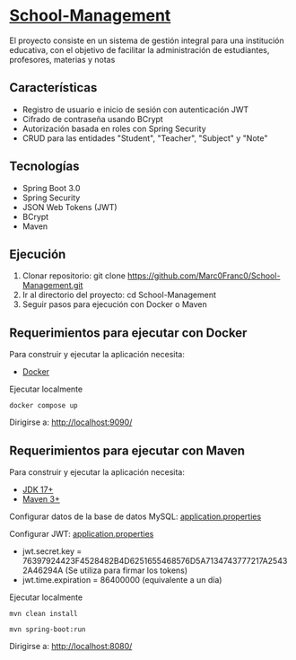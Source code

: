 # [School-Management](https://github.com/Marc0Franc0/School-Management#school-management)

El proyecto consiste en un sistema de gestión integral para una institución educativa, con el objetivo de facilitar la administración de estudiantes, profesores, materias y notas

## Características
- Registro de usuario e inicio de sesión con autenticación JWT 
- Cifrado de contraseña usando BCrypt 
- Autorización basada en roles con Spring Security
- CRUD para las entidades "Student", "Teacher", "Subject" y "Note"

## Tecnologías
- Spring Boot 3.0 
- Spring Security 
- JSON Web Tokens (JWT)
- BCrypt 
- Maven

## Ejecución
1. Clonar repositorio: git clone https://github.com/Marc0Franc0/School-Management.git
2. Ir al directorio del proyecto: cd School-Management
3. Seguir pasos para ejecución con Docker o Maven

## Requerimientos para ejecutar con Docker

Para construir y ejecutar la aplicación necesita:
- [Docker](https://www.docker.com/products/docker-desktop/)

Ejecutar localmente

```shell
docker compose up
```

Dirigirse a: [http://localhost:9090/](http://localhost:9090/)

## Requerimientos para ejecutar con Maven

Para construir y ejecutar la aplicación necesita:

- [JDK 17+](https://www.oracle.com/java/technologies/downloads/#java17)
- [Maven 3+](https://maven.apache.org)

Configurar datos de la base de datos MySQL: [application.properties](https://github.com/Marc0Franc0/School-Management/blob/main/src/main/resources/application.properties)

Configurar JWT: [application.properties](https://github.com/Marc0Franc0/School-Management/blob/main/src/main/resources/application.properties)
- jwt.secret.key = 76397924423F4528482B4D6251655468576D5A7134743777217A25432A46294A 
(Se utiliza para firmar los tokens)
- jwt.time.expiration = 86400000 (equivalente a un día)

Ejecutar localmente

```shell
mvn clean install
```
```shell
mvn spring-boot:run
```

Dirigirse a: [http://localhost:8080/](http://localhost:8080/)
